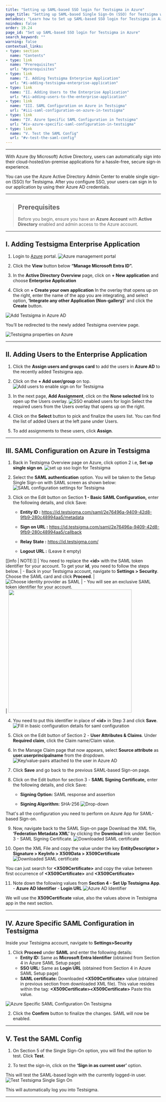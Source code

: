```yaml
---
title: "Setting up SAML-based SSO login for Testsigma in Azure"
page_title: "Setting up SAML-based Single Sign-On (SSO) for Testsigma with Azure AD"
metadesc: "Learn how to Set up SAML-based SSO login for Testsigma in Azure. With Azure Active Directory, users can automatically sign into their cloud-hosted/on-premise apps "
noindex: false
order: 19.24
page_id: "Set up SAML-based SSO login for Testsigma in Azure"
search_keyword: ""
warning: false
contextual_links:
- type: section
  name: "Contents"
- type: link
  name: "Prerequisites"
  url: "#prerequisites"
- type: link
  name: "I. Adding Testsigma Enterprise Application"
  url: "#i-adding-testsigma-enterprise-application"
- type: link
  name: "II. Adding Users to the Enterprise Application"
  url: "#ii-adding-users-to-the-enterprise-application"
- type: link
  name: "III. SAML Configuration on Azure in Testsigma"
  url: "#iii-saml-configuration-on-azure-in-testsigma"
- type: link
  name: "IV. Azure Specific SAML Configuration in Testsigma"
  url: "#iv-azure-specific-saml-configuration-in-testsigma"
- type: link
  name: "V. Test the SAML Config"
  url: "#v-test-the-saml-config"
---
```


---

With Azure (by Microsoft) Active Directory, users can automatically sign into their cloud-hosted/on-premise applications for a hassle-free, secure sign-in experience.

You can use the Azure Active Directory Admin Center to enable single sign-on (SSO) for Testsigma. After you configure SSO, your users can sign in to our application by using their Azure AD credentials.


---

> ## **Prerequisites**
> 
> Before you begin, ensure you have an **Azure Account** with **Active Directory** enabled and admin access to the Azure account.

---

## **I. Adding Testsigma Enterprise Application**

1. Login to [Azure](https://portal.azure.com) portal.
![Azure management portal](https://s3.amazonaws.com/static-docs.testsigma.com/new_images/projects/applications/mazsso.png)

2. Click the **View** button below **“Manage Microsoft Entra ID”.**

3. In the **Active Directory Overview** page, click on **+ New application** and choose **Enterprise Application**


4. Click on **+ Create your own application**
In the overlay that opens up on the right, enter the name of the app you are integrating, and select option, **‘Integrate any other Application (Non-gallery)’** and click the **Create** button.

![Add Testsigma in Azure AD](https://docs.testsigma.com/images/azure-sso/add-new-application-testsigma-azure-ad.png)

You’ll be redirected to the newly added Testsigma overview page.

![Testsigma properties on Azure](https://docs.testsigma.com/images/azure-sso/Testsigma-properties.png)

---

## **II. Adding Users to the Enterprise Application**

1. Click the **Assign users and groups card** to add the users in **Azure AD** to the recently added Testsigma app.

2. Click on the **+ Add user/group** on top.
![Add users to enable sign on for Testsigma](https://docs.testsigma.com/images/azure-sso/add-users-azure-sso.png)

3. In the next page, **Add Assignment**, click on the **None selected** link to open up the Users overlay.
![SSO enabled users for login](https://docs.testsigma.com/images/azure-sso/sso-enabled-users-list.png)
   Select the required users from the Users overlay that opens up on the right.

4. Click on the **Select** button to pick and finalize the users list. You can find the list of added Users at the left pane under Users. 

5. To add assignments to these users, click **Assign**.

---

## **III. SAML Configuration on Azure in Testsigma**

1. Back in Testsigma Overview page on Azure, click option 2 i.e, **Set up single sign on**.
   ![set up sso login for Testsigma](https://docs.testsigma.com/images/azure-sso/setup-sso-for-login.png)

2. Select the **SAML authentication** option.
You will be taken to the Setup Single Sign-on with SAML screen as shown below:
![SAML configuration settings for Testsigma](https://docs.testsigma.com/images/azure-sso/saml-configuration-settings.png)

3. Click on the Edit button on Section **1 - Basic SAML Configuration,** enter the following details, and click Save:
   
    - **Entity ID :** https://id.testsigma.com/saml/2e76496a-9409-42d8-9fb9-280c48994aa5/metadata
   
    - **Sign on URL :** https://id.testsigma.com/saml/2e76496a-9409-42d8-9fb9-280c48994aa5/callback
   
    - **Relay State :**  https://id.testsigma.com/
   
    - **Logout URL :** (Leave it empty)

[[info | NOTE:]]
| You need to replace the **&lt;id&gt;** with the SAML token identifier for your account. To get your **id**, you need to follow the steps below.
|    - Back in your Testsigma account, navigate to **Settings > Security**. Choose the SAML card and click **Proceed**.
|    ![Choose identity provider as SAML](https://docs.testsigma.com/images/azure-sso/choose-identity-provider-saml.png)
|    - You will see an exclusive SAML token identifier for your account. \
|    <img src="https://s3.amazonaws.com/static-docs.testsigma.com/new_images/projects/faq/Enable_SMAIL_SSo_Half.png" style="width: 400px;" />
   
4. You need to put this identifier in place of **\<id>** in Step 3 and click **Save**.
   ![Fill in basic configuration details for saml configuration](https://s3.amazonaws.com/static-docs.testsigma.com/new_images/projects/faq/first_three_steps_2.png)

5. Click on the Edit button of Section 2 - **User Attributes & Claims**. Under **Required claim**, click the Claim name/Claim value.

6. In the Manage Claim page that now appears, select **Source attribute** as **user.userprincipalname** from the dropdown.
   ![Key/value-pairs attached to the user in Azure AD](https://s3.amazonaws.com/static-docs.testsigma.com/new_images/projects/applications/ssoazure.png)

7. Click **Save** and go back to the previous SAML-based Sign-on page.

8. Click on the Edit button for section 3 - **SAML Signing Certificate,** enter the following details, and click Save:

    -  **Signing Option:** SAML response and assertion

    - **Signing Algorithm:** SHA-256
![Drop-down](https://s3.amazonaws.com/static-docs.testsigma.com/new_images/projects/faq/drop_down_2.png)

That's all the configuration you need to perform on Azure App for SAML-based Sign-on.


9. Now, navigate back to the SAML Sign-on page
Download the XML file, **‘Federation Metadata XML’** by clicking the **Download** link under Section 3 - SAML Signing Certificate. 
![Downloaded SAML certificate](https://docs.testsigma.com/images/azure-sso/download-saml-certificate.png)


10. Open the XML File and copy the value under the key **EntityDescriptor > Signature > KeyInfo > X509Data > X509Certificate**
![Downloaded SAML certificate](https://docs.testsigma.com/images/azure-sso/downloaded-saml-certificate.png)
   

You can just search for **\<X509Certificate>** and copy the value between first occurrence of **\<X509Certificate>** and **\<X509Certificate>**

11.   Note down the following values from **Section 4 - Set Up Testsigma App**.
    - **Azure AD Identifier**
    - **Login URL**
    ![Azure AD Identifier](https://s3.amazonaws.com/static-docs.testsigma.com/new_images/projects/faq/set_up_4.png)

We will use the **X509Certificate** value, also the values above in Testsigma app in the next section.

---

## **IV. Azure Specific SAML Configuration in Testsigma**

Inside your Testsigma account, navigate to **Settings>Security**

1. Click **Proceed** under **SAML** and enter the following details:
    - **Entity ID:** Same as **Microsoft Entra Identifier** (obtained from Section 4 in Azure SAML Setup page)
    - **SSO URL:** Same as **Login URL** (obtained from Section 4 in Azure SAML Setup page)
    - **SAML certificate:** Downloaded **\<X509Certificate>** value (obtained in previous section from downloaded XML file).
This value resides within the tag: **\<X509Certificate>\<X509Certificate>** Paste this value.

![Azure Specific SAML Configuration On Testsigma](https://s3.amazonaws.com/static-docs.testsigma.com/new_images/projects/faq/Enable_SMAIL_SSO_full.png)

2. Click the **Confirm** button to finalize the changes. SAML will now be enabled. 

---

## **V. Test the SAML Config**

1. On Section 5 of the Single Sign-On option, you will find the option to test. Click **Test**.

2. To test the sign-in, click on the **‘Sign in as current user’** option.

This will test the SAML-based login with the currently logged-in user.
![Test Testsigma Single Sign On](https://docs.testsigma.com/images/azure-sso/test-testsigma-sso.png)

This will automatically log you into Testsigma.

---